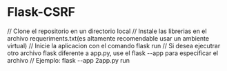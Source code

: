 # Flask-CSRF
// Clone el repositorio en un directorio local
// Instale las librerias en el archivo requeriments.txt(es altamente recomendable usar un ambiente virtual)
// Inicie la aplicacion con el comando flask run
// Si desea ejecutrar otro archivo flask diferente a app.py, use el flask --app para especificar el archivo
// Ejemplo: flask --app 2app.py run
